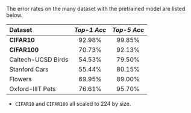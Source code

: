 The error rates on the many dataset with the pretrained model are listed below.

|Dataset           |*Top-1 Acc*|*Top-5 Acc*|
|:-----------------|:---------:|:---------:|
|**CIFAR10**       |   92.98%  |  99.85%   |
|**CIFAR100**      |   70.73%  |  92.13%   |
|Caltech-UCSD Birds|   54.53%  |  79.50%   |
|Stanford Cars     |   55.44%  |  80.15%   |
|Flowers           |   69.95%  |  89.00%   |
|Oxford-IIIT Pets  |   76.61%  |  95.70%   |


- `CIFAR10` and `CIFAR100` all scaled to 224 by size.